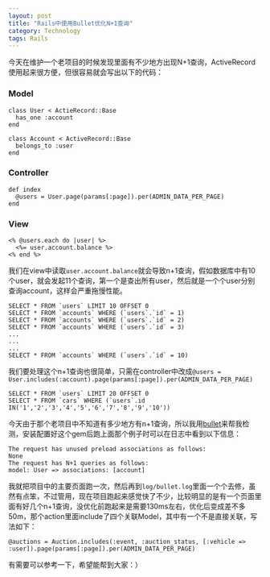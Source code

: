 ```yaml
---
layout: post
title: "Rails中使用Bullet优化N+1查询"
category: Technology
tags: Rails
---
```


今天在维护一个老项目的时候发现里面有不少地方出现N+1查询，ActiveRecord使用起来很方便，但很容易就会写出以下的代码：

### Model
    class User < ActieRecord::Base
      has_one :account
    end

    class Account < ActiveRecord::Base
      belongs_to :user
    end

### Controller
    def index
      @users = User.page(params[:page]).per(ADMIN_DATA_PER_PAGE)
    end

### View
    <% @users.each do |user| %>
      <%= user.account.balance %>
    <% end %>

我们在view中读取`user.account.balance`就会导致n+1查询，假如数据库中有10个user，就会发起11个查询，第一个是查出所有user，然后就是一个个user分别查询account，这样会严重拖慢性能。

    SELECT * FROM `users` LIMIT 10 OFFSET 0
    SELECT * FROM `accounts` WHERE (`users`.`id` = 1)
    SELECT * FROM `accounts` WHERE (`users`.`id` = 2)
    SELECT * FROM `accounts` WHERE (`users`.`id` = 3)
    ...
    ...
    ...
    SELECT * FROM `accounts` WHERE (`users`.`id` = 10)

我们要处理这个n+1查询也很简单，只需在controller中改成`@users = User.includes(:account).page(params[:page]).per(ADMIN_DATA_PER_PAGE)`

    SELECT * FROM `users` LIMIT 20 OFFSET 0
    SELECT * FROM `cars` WHERE (`users`.id IN('1','2','3','4','5','6','7','8','9','10'))


今天由于那个老项目中不知道有多少地方有n+1查询，所以我用[bullet](https://github.com/flyerhzm/bullet)来帮我检测，安装配置好这个gem后跑上面那个例子时可以在日志中看到以下信息：

    The request has unused preload associations as follows:
    None
    The request has N+1 queries as follows:
    model: User => associations: [account]

我就把项目中的主要页面跑一次，然后再到`log/bullet.log`里面一个个去修，虽然有点笨，不过管用，现在项目跑起来感觉快了不少，比较明显的是有一个页面里面有好几个n+1查询，没优化前跑起来是需要130ms左右，优化后变成差不多50m，那个action里面include了四个关联Model，其中有一个不是直接关联，写法如下：

    @auctions = Auction.includes(:event, :auction_status, [:vehicle => :user]).page(params[:page]).per(ADMIN_DATA_PER_PAGE)

有需要可以参考一下，希望能帮到大家：）
